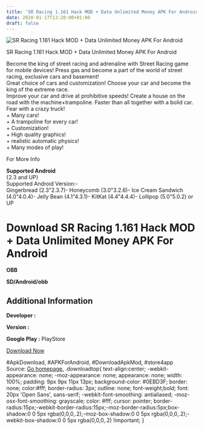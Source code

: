 ```yaml
---
title: 'SR Racing 1.161 Hack MOD + Data Unlimited Money APK For Android'
date: 2020-01-17T13:28:00+01:00
draft: false
---
```


![SR Racing 1.161 Hack MOD + Data Unlimited Money APK For Android](https://i1.wp.com/apkhome.net/wp-content/uploads/2017/06/SR-Racing-1.161.png "SR Racing 1.161 Hack MOD + Data Unlimited Money APK For Android")

  

SR Racing 1.161 Hack MOD + Data Unlimited Money APK For Android

Become the king of street racing and adrenaline with Street Racing game for mobile devices! Press gas and become a part of the world of street racing, exclusive cars and basement!  
Great choice of cars and customization! Choose your car and become the king of the extreme race.  
Improve your car and drive at prohibitive speeds! Create a house on the road with the machine+trampoline. Faster than all together with a bolid car. Fear with a crazy truck!  
\+ Many cars!  
\+ A trampoline for every car!  
\+ Customization!  
\+ High quality graphics!  
\+ realistic automatic physics!  
\+ Many modes of play!

For More Info

**Supported Android**  
{2.3 and UP}  
Supported Android Version:-  
Gingerbread (2.3"2.3.7)- Honeycomb (3.0"3.2.6)- Ice Cream Sandwich (4.0"4.0.4)- Jelly Bean (4.1"4.3.1)- KitKat (4.4"4.4.4)- Lollipop (5.0"5.0.2) or UP

Download SR Racing 1.161 Hack MOD + Data Unlimited Money APK For Android
========================================================================

**OBB**

**SD/Android/obb**

Additional Information
----------------------

**Developer :**

**Version :**

**Google Play :** PlayStore

  

[Download Now](https://store4app.co/post/sr-racing-1-161-hack-mod-data-unlimited-money-apk-for-android_1573671824)

  
#ApkDownload, #APKForAndroid, #DownloadApkMod, #store4app  
Source: [Go homepage.](https://store4app.co/post/sr-racing-1-161-hack-mod-data-unlimited-money-apk-for-android_1573671824) .downloadtop{ text-align:center; -webkit-appearance: none; -moz-appearance: none; appearance: none; width: 100%; padding: 9px 9px 11px 13px; background-color: #0EBD3F; border: none; color:#fff; border-radius: 3px; outline: none; font-weight;bold; font: 20px 'Open Sans', sans-serif; -webkit-font-smoothing: antialiased; -moz-osx-font-smoothing: grayscale; color: #fff; cursor: pointer; border-radius:15px;-webkit-border-radius:15px;-moz-border-radius:5px;box-shadow:0 0 5px rgba(0,0,0,.2);-moz-box-shadow:0 0 5px rgba(0,0,0,.2);-webkit-box-shadow:0 0 5px rgba(0,0,0,.2) !important; }
